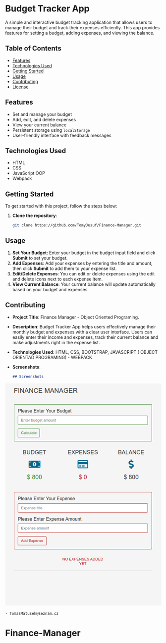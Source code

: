 # Budget Tracker App

A simple and interactive budget tracking application that allows users to manage their budget and track their expenses efficiently. This app provides features for setting a budget, adding expenses, and viewing the balance.

## Table of Contents

- [Features](#features)
- [Technologies Used](#technologies-used)
- [Getting Started](#getting-started)
- [Usage](#usage)
- [Contributing](#contributing)
- [License](#license)

## Features

- Set and manage your budget
- Add, edit, and delete expenses
- View your current balance
- Persistent storage using `localStorage`
- User-friendly interface with feedback messages

## Technologies Used

- HTML
- CSS
- JavaScript OOP
- Webpack

## Getting Started

To get started with this project, follow the steps below:

1. **Clone the repository**:
   ```bash
   git clone https://github.com/TomyJusuf/Finance-Manager.git
   ```

## Usage

1. **Set Your Budget**: Enter your budget in the budget input field and click **Submit** to set your budget.
2. **Add Expenses**: Add your expenses by entering the title and amount, then click **Submit** to add them to your expense list.
3. **Edit/Delete Expenses**: You can edit or delete expenses using the edit and delete icons next to each expense item.
4. **View Current Balance**: Your current balance will update automatically based on your budget and expenses.

## Contributing

- **Project Title**: Finance Manager - Object Oriented Programing.
- **Description**: Budget Tracker App helps users effectively manage their monthly budget and expenses with a clear user interface. Users can easily enter their income and expenses, track their current balance and make adjustments right in the expense list.

- **Technologies Used**: HTML, CSS, BOOTSTRAP, JAVASCRIPT ( OBJECT ORIENTAD PROGRAMING) - WEBPACK

- **Screenshots**:

  ```markdown
  ## Screenshots
  ```

![App Screenshot](./img/SCREEN1.png)

```
- TomasMatusek@seznam.cz

```
# Finance-Manager
